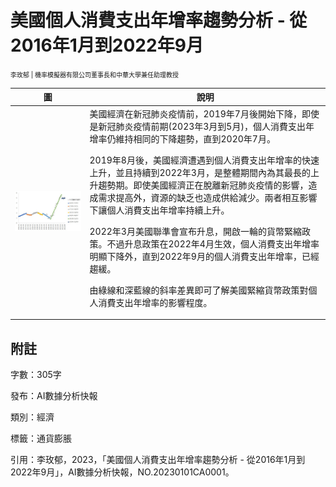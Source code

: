 # 美國個人消費支出年增率趨勢分析 - 從2016年1月到2022年9月

<font size="1">李玫郁 | 機率模擬器有限公司董事長和中華大學兼任助理教授</font>

| 圖 | 說明 |
| --- | --- |
| ![](https://github.com/meiyulee/pic001/blob/master/econ202209PCEtrend.jpg?raw=true) | 美國經濟在新冠肺炎疫情前，2019年7月後開始下降，即使是新冠肺炎疫情前期(2023年3月到5月)，個人消費支出年增率仍維持相同的下降趨勢，直到2020年7月。<p>2019年8月後，美國經濟遭遇到個人消費支出年增率的快速上升，並且持續到2022年3月，是整體期間內為其最長的上升趨勢期。即使美國經濟正在脫離新冠肺炎疫情的影響，造成需求提高外，資源的缺乏也造成供給減少。兩者相互影響下讓個人消費支出年增率持續上升。<p>2022年3月美國聯準會宣布升息，開啟一輪的貨幣緊縮政策。不過升息政策在2022年4月生效，個人消費支出年增率明顯下降外，直到2022年9月的個人消費支出年增率，已經趨緩。<p>由綠線和深藍線的斜率差異即可了解美國緊縮貨幣政策對個人消費支出年增率的影響程度。|

## 附註

字數：305字

發布：AI數據分析快報

類別：經濟

標籤：通貨膨脹

引用：李玫郁，2023，「美國個人消費支出年增率趨勢分析 - 從2016年1月到2022年9月」，AI數據分析快報，NO.20230101CA0001。